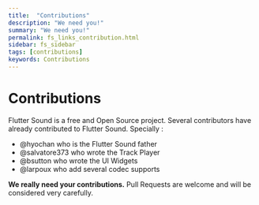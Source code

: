 ```yaml
---
title:  "Contributions"
description: "We need you!"
summary: "We need you!"
permalink: fs_links_contribution.html
sidebar: fs_sidebar
tags: [contributions]
keywords: Contributions
---
```


# Contributions

Flutter Sound is a free and Open Source project. Several contributors have already contributed to Flutter Sound. Specially :
- @hyochan who is the Flutter Sound father
- @salvatore373 who wrote the Track Player
- @bsutton who wrote the UI Widgets
- @larpoux who add several codec supports

**We really need your contributions.**
Pull Requests are welcome and will be considered very carefully.

